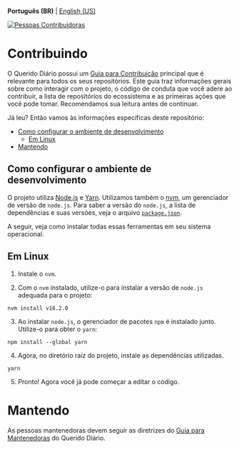 **Português (BR)** | [English (US)](/docs/CONTRIBUTING-en-US.md)

<!-- ALL-CONTRIBUTORS-BADGE:START - Do not remove or modify this section -->
[![Pessoas Contribuidoras](https://img.shields.io/badge/all_contributors-15-orange.svg?style=flat-square)](/docs/CONTRIBUTORS.md#pessoas-contribuidoras)
<!-- ALL-CONTRIBUTORS-BADGE:END -->

# Contribuindo
O Querido Diário possui um [Guia para Contribuição](https://github.com/okfn-brasil/querido-diario-comunidade/blob/main/.github/CONTRIBUTING.md#contribuindo) principal que é relevante para todos os seus repositórios. Este guia traz informações gerais sobre como interagir com o projeto, o código de conduta que você adere ao contribuir, a lista de repositórios do ecossistema e as primeiras ações que você pode tomar. Recomendamos sua leitura antes de continuar.

Já leu? Então vamos às informações específicas deste repositório:
- [Como configurar o ambiente de desenvolvimento](#como-configurar-o-ambiente-de-desenvolvimento)
    - [Em Linux](#em-linux)
- [Mantendo](#mantendo)

## Como configurar o ambiente de desenvolvimento
O projeto utiliza [Node.js](https://nodejs.org/) e [Yarn](https://yarnpkg.com/). Utilizamos também o [nvm](https://github.com/nvm-sh/nvm), um gerenciador de versão de `node.js`. Para saber a versão do `node.js`, a lista de dependências e suas versões, veja o arquivo [`package.json`](package.json). 

A seguir, veja como instalar todas essas ferramentas em seu sistema operacional.

## Em Linux

1. Instale o `nvm`.

2. Com o `nvm` instalado, utilize-o para instalar a versão de `node.js` adequada para o projeto:
```console
nvm install v16.2.0
```

3. Ao instalar `node.js`, o gerenciador de pacotes `npm` é instalado junto. Utilize-o para obter o `yarn`:
```console
npm install --global yarn
```

4. Agora, no diretório raíz do projeto, instale as dependências utilizadas.
```console
yarn
```

5. Pronto! Agora você já pode começar a editar o código.

# Mantendo
As pessoas mantenedoras devem seguir as diretrizes do [Guia para Mantenedoras](https://github.com/okfn-brasil/querido-diario-comunidade/blob/main/.github/CONTRIBUTING.md#mantendo) do Querido Diário.
